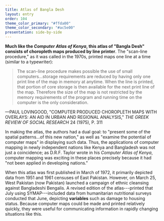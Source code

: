 ```yaml
---
title: Atlas of Bangla Desh
layout: entry
order: 104
theme_color_primary: "#ffda00"
theme_color_secondary: "#ac5e00"
presentation: side-by-side
---
```


**Much like the *Computer Atlas of Kenya*, this atlas of "Bangla Desh" consists of choropleth maps produced by line printer**. The "scan-line procedure," as it was called in the 1970s, printed maps one line at a time (similar to a typewriter):

> The scan-line procedure makes possible the use of small computers...storage requirements are reduced by having only one print line of the map in memory at anytime. When the line is printed, that portion of core storage is then available for the next print line of the map. Therefore the size of the map is not restricted by the memory requirements of the program and running time on the computer is the only consideration.

<div class="container pullquote-citation">—PAUL LOVINGOOD, "COMPUTER PRODUCED CHOROPLETH MAPS WITH OVERLAYS: AN AID IN URBAN AND REGIONAL ANALYSIS," <i>THE GREEK REVIEW OF SOCIAL RESEARCH</i> 24 (1975), P. 311</div>

In making the atlas, the authors had a dual goal: to "present some of the spatial patterns...of this new nation," as well as "examine the potential of computer maps" in displaying such data. Thus, the applications of computer mapping in newly independent nations like Kenya and Bangladesh was not just a coincidence; as D.R.F. Taylor wrote in his *Computer Atlas of Kenya*, computer mapping was exciting in these places precisely because it had "not been applied in developing nations."

When this atlas was first published in March of 1972, it primarily depicted data from 1951 and 1961 censuses of East Pakistan. However, on March 25, West Pakistan (now Pakistan) launched a campaign of ethnic cleansing against Bangladeshi Bengalis. A revised edition of the atlas---printed that July using SYMAP---included data from humanitarian nutritional surveys conducted that June, depicting **variables** such as damage to housing status. Because computer maps could be made and printed relatively quickly, they were useful for communicating information in rapidly changing situations like this.